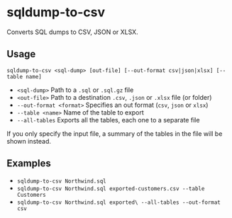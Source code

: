 # sqldump-to-csv

Converts SQL dumps to CSV, JSON or XLSX.

## Usage

`sqldump-to-csv <sql-dump> [out-file] [--out-format csv|json|xlsx] [--table name]`

* `<sql-dump>` Path to a `.sql` or `.sql.gz` file
* `<out-file>` Path to a destination `.csv`, `.json` or `.xlsx` file (or folder)
* `--out-format <format>` Specifies an out format (`csv`, `json` or `xlsx`)
* `--table <name>` Name of the table to export
* `--all-tables` Exports all the tables, each one to a separate file

If you only specify the input file, a summary of the tables in the file will be shown instead.

## Examples
* `sqldump-to-csv Northwind.sql`
* `sqldump-to-csv Northwind.sql exported-customers.csv --table Customers`
* `sqldump-to-csv Northwind.sql exported\ --all-tables --out-format csv`

